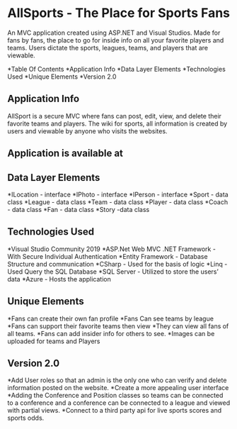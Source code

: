 # AllSports - The Place for Sports Fans
An MVC application created using ASP.NET and Visual Studios. Made for fans by fans, the place to go for inside info on all your favorite players and teams. Users dictate the sports, leagues, teams, and players that are viewable.

*Table Of Contents
*Application Info
*Data Layer Elements
*Technologies Used
*Unique Elements
*Version 2.0

## Application Info
<p>AllSport is a secure MVC where fans can post, edit, view, and delete their favorite teams and players. The wiki for sports, all information is created by users and viewable by anyone who visits the websites.</p>

## Application is available at 

## Data Layer Elements
*ILocation - interface
*IPhoto - interface
*IPerson - interface
*Sport - data class
*League - data class
*Team - data class
*Player - data class 
*Coach - data class
*Fan - data class
*Story -data class

## Technologies Used
*Visual Studio Community 2019
*ASP.Net Web MVC .NET Framework - With Secure Individual Authentication
*Entity Framework - Database Structure and communication
*CSharp - Used for the basis of logic
*Linq - Used Query the SQL Database
*SQL Server - Utilized to store the users’ data
*Azure - Hosts the application

## Unique Elements
*Fans can create their own fan profile
*Fans Can see teams by league
*Fans can support their favorite teams then view
*They can view all fans of all teams.
*Fans can add insider info for others to see.
*Images can be uploaded for teams and Players

## Version 2.0
*Add User roles so that an admin is the only one who can verify and delete information posted on the website.
*Create a more appealing user interface
*Adding the Conference and Position classes so teams can be connected to a conference and a conference can be connected to a league and viewed with partial views.
*Connect to a third party api for live sports scores and sports odds.

